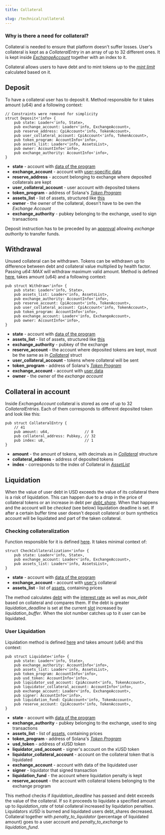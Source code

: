 ```yaml
---
title: Collateral

slug: /technical/collateral 
---
```


### Why is there a need for collateral?

Collateral is needed to ensure that platform doesn't suffer losses. User's collateral is kept as a _CollateralEntry_ in an array of up to 32 different ones. It is kept inside [_ExchangeAccount_](/docs/technical/account#structure-of-account) together with an index to it.

Collateral allows users to have debt and to mint tokens up to the [_mint limit_](/docs/glossary#mint-limit) calculated based on it.

## Deposit

To have a collateral user has to deposit it. Method responsible for it takes amount (u64) and a following context: 

    // Constraints were removed for simplicity 
    struct Deposit<'info> {
        pub state: Loader<'info, State>,
        pub exchange_account: Loader<'info, ExchangeAccount>,
        pub reserve_address: CpiAccount<'info, TokenAccount>,
        pub user_collateral_account: CpiAccount<'info, TokenAccount>,
        pub token_program: AccountInfo<'info>,
        pub assets_list: Loader<'info, AssetsList>,
        pub owner: AccountInfo<'info>,
        pub exchange_authority: AccountInfo<'info>,
    }

  * **state** - account with [data of the program](/docs/technical/state)
  * **exchange_account** - account with [user-specific data](/docs/technical/account)
  * **reserve_address** - account belonging to exchange where deposited collaterals are kept
  * **user_collateral_account** - user account with deposited tokens
  * **token_program** - address of Solana's [_Token Program_](https://spl.solana.com/token)
  * **assets_list** - list of assets, structured like [this](/docs/technical/state#assetslist-structure)
  * **owner** - the owner of the collateral, doesn't have to be own the _Exchange Account_
  * **exchange_authority** - pubkey belonging to the exchange, used to sign transactions

Deposit instruction has to be preceded by an [approval](https://spl.solana.com/token#authority-delegation) allowing _exchange authority_ to transfer funds.


## Withdrawal 

Unused collateral can be withdrawn. Tokens can be withdrawn up to difference between debt and collateral value multiplied by health factor. Passing _u64::MAX_ will withdraw maximum valid amount. Method is defined [here](https://github.com/Synthetify/synthetify-protocol/blob/8bd95bc1f4f31f8e774b2b02d1866abbe35404a5/programs/exchange/src/lib.rs#L361-L469), takes amount (u64) and a following context: 

    pub struct Withdraw<'info> {
        pub state: Loader<'info, State>,
        pub assets_list: Loader<'info, AssetsList>,
        pub exchange_authority: AccountInfo<'info>,
        pub reserve_account: CpiAccount<'info, TokenAccount>,
        pub user_collateral_account: CpiAccount<'info, TokenAccount>,
        pub token_program: AccountInfo<'info>,
        pub exchange_account: Loader<'info, ExchangeAccount>,
        pub owner: AccountInfo<'info>,
    }

  * **state** - account with [data of the program](/docs/technical/state)
  * **assets_list** - list of assets, structured like [this](/docs/technical/state#assetslist-structure)
  * **exchange_authority** - pubkey of the exchange
  * **reserve_account** - the account where deposited tokens are kept, must be the same as in [*Collateral*](/docs/technical/state#collateral-asset) struct
  * **user_collateral_account** - tokens where collateral will be sent
  * **token_program** - address of Solana's [_Token Program_](https://spl.solana.com/token)
  * **exchange_account** - account with [user data](/docs/technical/account#structure-of-account)
  * **owner** - the owner of the _exchange account_


## Collateral in account

Inside _ExchangeAccount_ collateral is stored as one of up to 32 _CollateralEntries_. Each of them corresponds to different deposited token and look like this:

    pub struct CollateralEntry {
        // 41
        pub amount: u64,                // 8
        pub collateral_address: Pubkey, // 32
        pub index: u8,                  // 1
    }

  * **amount** - the amount of tokens, with decimals as in [_Collateral_](/docs/technical/state#collateral-asset) structure
  * **collateral_address** - address of deposited tokens
  * **index** - corresponds to the index of Collateral in [_AssetList_](/docs/technical/state#assetslist-structure)


## Liquidation

When the value of user debt in USD exceeds the value of its collateral there is a risk of liquidation. This can happen due to a drop in the price of collateral tokens or an increase in debt per [*debt_share*](/docs/technical/synthetics#debt). When that happens and the account will be _checked_ (see below) liquidation deadline is set. 
If after a certain buffer time user doesn't deposit collateral or burn synthetics account will be liquidated and part of the taken collateral.


### Checking collateralization

Function responsible for it is defined [here](https://github.com/Synthetify/synthetify-protocol/blob/8bd95bc1f4f31f8e774b2b02d1866abbe35404a5/programs/exchange/src/lib.rs#L928-L963). It takes minimal context of: 

    struct CheckCollateralization<'info> {
        pub state: Loader<'info, State>,
        pub exchange_account: Loader<'info, ExchangeAccount>,
        pub assets_list: Loader<'info, AssetsList>,
    }

  * **state** - account with [data of the program](/docs/technical/state)
  * **exchange_account** - account with [user's](/docs/technical/account) collateral
  * **assets_list** - list of [assets](/docs/technical/state#assetslist-structure), containing prices

The method calculates [debt](/docs/technical/synthetics#debt) with the [interest rate](/docs/technical/synthetics#interest-rate) as well as *max_debt* based on collateral and compares them. If the debt is greater *liquidation_deadline* is set at the current [slot](https://docs.solana.com/terminology#slot) increased by *liquidation_buffer*. When the slot number catches up to it user can be liquidated.


### User Liquidation

Liquidation method is defined [here](https://github.com/Synthetify/synthetify-protocol/blob/8bd95bc1f4f31f8e774b2b02d1866abbe35404a5/programs/exchange/src/lib.rs#L698-L927) and takes amount (u64) and this context:

    pub struct Liquidate<'info> {
        pub state: Loader<'info, State>,
        pub exchange_authority: AccountInfo<'info>,
        pub assets_list: Loader<'info, AssetsList>,
        pub token_program: AccountInfo<'info>,
        pub usd_token: AccountInfo<'info>,
        pub liquidator_usd_account: CpiAccount<'info, TokenAccount>,
        pub liquidator_collateral_account: AccountInfo<'info>,
        pub exchange_account: Loader<'info, ExchangeAccount>,
        pub signer: AccountInfo<'info>,
        pub liquidation_fund: CpiAccount<'info, TokenAccount>,
        pub reserve_account: CpiAccount<'info, TokenAccount>,
    }

  * **state** - account with [data of the program](/docs/technical/state)
  * **exchange_authority** - pubkey belonging to the exchange, used to sing transactions
  * **assets_list** - list of [assets](/docs/technical/state#assetslist-structure), containing prices
  * **token_program** - address of Solana's [_Token Program_](https://spl.solana.com/token)
  * **usd_token** - address of xUSD token
  * **liquidator_usd_account** - signer's account on the xUSD token
  * **liquidator_collateral_account** - account on the collateral token that is liquidated
  * **exchange_account** - account with data of the liquidated user
  * **signer** - liquidator that signed transaction
  * **liquidation_fund** - the account where liquidation penalty is kept
  * **reserve_account** - the account with collateral tokens belonging to the exchange program

This method checks if *liquidation_deadline* has passed and debt exceeds the value of the collateral. If so it proceeds to liquidate a specified amount up to *liquidation_rate* of total collateral increased by liquidation penalties. Liquidators xUSD is burned and liquidated users debt_shares decreased. Collateral together with *penalty_to_liquidator* (percentage of liquidated amount) goes to a user account and *penalty_to_exchange* to *liquidation_fund*.